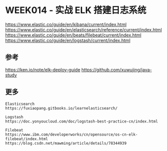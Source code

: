 # WEEK014 - 实战 ELK 搭建日志系统

https://www.elastic.co/guide/en/kibana/current/index.html
https://www.elastic.co/guide/en/elasticsearch/reference/current/index.html
https://www.elastic.co/guide/en/beats/filebeat/current/index.html
https://www.elastic.co/guide/en/logstash/current/index.html

## 参考

https://ken.io/note/elk-deploy-guide
https://github.com/xuwujing/java-study

## 更多

	Elasticsearch
	https://fuxiaopang.gitbooks.io/learnelasticsearch/

    Logstash
    https://doc.yonyoucloud.com/doc/logstash-best-practice-cn/index.html

    Filebeat
    https://www.ibm.com/developerworks/cn/opensource/os-cn-elk-filebeat/index.html
    https://blog.csdn.net/mawming/article/details/78344939